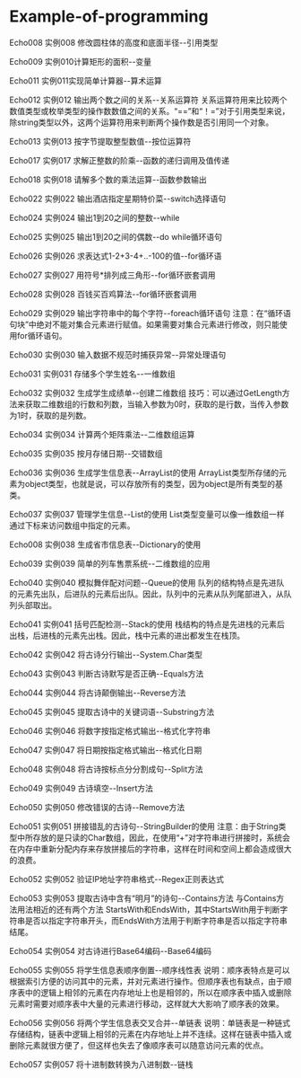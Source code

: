 ﻿# Example-of-programming

Echo008
实例008 修改圆柱体的高度和底面半径--引用类型

Echo009
实例010计算矩形的面积--变量

Echo011 
实例011实现简单计算器--算术运算


Echo012 
实例012 输出两个数之间的关系--关系运算符
关系运算符用来比较两个数值类型或枚举类型的操作数数值之间的关系。“==”和“！=”对于引用类型来说，除string类型以外，这两个运算符用来判断两个操作数是否引用同一个对象。

Echo013 
实例013 按字节提取整型数值--按位运算符

Echo017 
实例017 求解正整数的阶乘--函数的递归调用及值传递

Echo018
实例018 请解多个数的乘法运算--函数参数输出

Echo022 
实例022 输出酒店指定星期特价菜--switch选择语句

Echo024 
实例024 输出1到20之间的整数--while

Echo025 
实例025 输出1到20之间的偶数--do while循环语句

Echo026 
实例026 求表达式1-2+3-4+..-100的值--for循环语

Echo027 
实例027 用符号*排列成三角形--for循环嵌套调用

Echo028 
实例028 百钱买百鸡算法--for循环嵌套调用

Echo029 实例029 输出字符串中的每个字符--foreach循环语句
注意：在“循环语句块”中绝对不能对集合元素进行赋值。如果需要对集合元素进行修改，则只能使用for循环语句。

Echo030 
实例030 输入数据不规范时捕获异常--异常处理语句

Echo031
实例031 存储多个学生姓名--一维数组

Echo032 
实例032 生成学生成绩单--创建二维数组
技巧：可以通过GetLength方法来获取二维数组的行数和列数，当输入参数为0时，获取的是行数，当传入参数为1时，获取的是列数。

Echo034 
实例034 计算两个矩阵乘法--二维数组运算

Echo035
实例035 按月存储日期--交错数组

Echo036 
实例036 生成学生信息表--ArrayList的使用
ArrayList类型所存储的元素为object类型，也就是说，可以存放所有的类型，因为object是所有类型的基类。

Echo037 
实例037 管理学生信息--List的使用
List<T>类型变量可以像一维数组一样通过下标来访问数组中指定的元素。

Echo008 
实例038 生成省市信息表--Dictionary的使用

Echo039 
实例039 简单的列车售票系统--二维数组的应用

Echo040 
实例040 模拟舞伴配对问题--Queue的使用
队列的结构特点是先进队的元素先出队，后进队的元素后出队。因此，队列中的元素从队列尾部进入，从队列头部取出。

Echo041 
实例041 括号匹配检测--Stack的使用
栈结构的特点是先进栈的元素后出栈，后进栈的元素先出栈。因此，栈中元素的进出都发生在栈顶。

Echo042 
实例042 将古诗分行输出--System.Char类型

Echo043 
实例043 判断古诗默写是否正确--Equals方法

Echo044 
实例044 将古诗颠倒输出--Reverse方法

Echo045 
实例045 提取古诗中的关键词语--Substring方法

Echo046 
实例046 将数字按指定格式输出--格式化字符串

Echo047 
实例047 将日期按指定格式输出--格式化日期

Echo048 
实例048 将古诗按标点分分割成句--Split方法

Echo049 
实例049 古诗填空--Insert方法

Echo050 
实例050 修改错误的古诗--Remove方法

Echo051 
实例051 拼接错乱的古诗句--StringBuilder的使用
注意：由于String类型中所存放的是只读的Char数组，因此，在使用“+”对字符串进行拼接时，系统会在内存中重新分配内存来存放拼接后的字符串，这样在时间和空间上都会造成很大的浪费。

Echo052 
实例052 验证IP地址字符串格式--Regex正则表达式

Echo053 
实例053 提取古诗中含有“明月”的诗句--Contains方法
与Contains方法用法相近的还有两个方法 StartsWith和EndsWith，其中StartsWith用于判断字符串是否以指定字符串开头，而EndsWith方法用于判断字符串是否以指定字符串结尾。

Echo054 
实例054 对古诗进行Base64编码--Base64编码

Echo055 
实例055 将学生信息表顺序倒置--顺序线性表
说明：顺序表特点是可以根据索引方便的访问其中的元素，并对元素进行操作。但顺序表也有缺点，由于顺序表中的逻辑上相邻的元素在内存地址上也是相邻的，所以在顺序表中插入或删除元素时需要对顺序表中大量的元素进行移动，这样就大大影响了顺序表的效果。

Echo056 
实例056 将两个学生信息表交叉合并--单链表
说明：单链表是一种链式存储结构，链表中逻辑上相邻的元素在内存地址上并不连续。这样在链表中插入或删除元素就很方便了，但这样也失去了像顺序表可以随意访问元素的优点。

Echo057 
实例057 将十进制数转换为八进制数--链栈